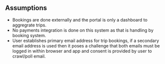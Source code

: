 ## Assumptions

* Bookings are done externally and the portal is only a dashboard to aggregrate trips.
* No payments integration is done on this system as that is handling by booking system.
* User establishes primary email address for trip bookings, if a secondary email address is used
then it poses a challenge that both emails must be logged in within browser and app and consent is provided by user to crawl/poll email.

